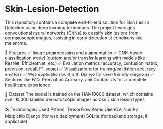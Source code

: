 # Skin-Lesion-Detection
This repository contains a complete end-to-end solution for Skin Lesion Detection using deep learning techniques. The project leverages convolutional neural networks (CNNs) to classify skin lesions from dermatoscopic images, assisting in early detection of conditions like melanoma.

🚀 Features
✅ Image preprocessing and augmentation
✅ CNN-based classification model (custom and/or transfer learning with models like ResNet, EfficientNet, etc.)
✅ Evaluation metrics (accuracy, confusion matrix, precision, recall, F1-score)
✅ Visualizations for training/validation accuracy and loss
✅ Web application built with Django for user-friendly diagnosis
✅ Sections like FAQ, Precaution Advisory, and Contact Us for a complete healthcare experience

🧪 Dataset
The model is trained on the HAM10000 dataset, which contains over 10,000 labeled dermatoscopic images across 7 skin lesion types.

🛠️ Technologies Used
Python, TensorFlow/Keras
OpenCV, NumPy, Matplotlib
Django (for web deployment)
SQLite (for backend storage, if applicable)

